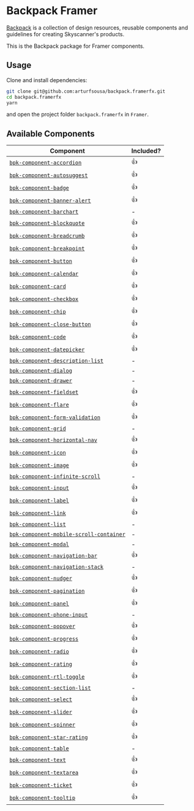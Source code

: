 # Backpack Framer

[Backpack](https://backpack.github.io//?platform=web) is a collection of design resources, reusable components and guidelines for creating Skyscanner's products.

This is the Backpack package for Framer components.

## Usage

Clone and install dependencies:

```sh
git clone git@github.com:arturfsousa/backpack.framerfx.git
cd backpack.framerfx
yarn
```

and open the project folder `backpack.framerfx` in `Framer`.

## Available Components

| Component                                                                                                                  | Included? |
| -------------------------------------------------------------------------------------------------------------------------- | --------- |
| [`bpk-component-accordion`](https://backpack.github.io/components/accordion/?platform=web)                                 | 👍        |
| [`bpk-component-autosuggest`](https://backpack.github.io/components/autosuggest/?platform=web)                             | 👍        |
| [`bpk-component-badge`](https://backpack.github.io/components/badge/?platform=web)                                         | 👍        |
| [`bpk-component-banner-alert`](https://backpack.github.io/components/banner-alert/?platform=web)                           | 👍        |
| [`bpk-component-barchart`](https://backpack.github.io/components/barchart/?platform=web)                                   | -         |
| [`bpk-component-blockquote`](https://backpack.github.io/components/blockquote/?platform=web)                               | 👍        |
| [`bpk-component-breadcrumb`](https://backpack.github.io/components/breadcrumb/?platform=web)                               | 👍        |
| [`bpk-component-breakpoint`](https://backpack.github.io/components/breakpoint/?platform=web)                               | 👍        |
| [`bpk-component-button`](https://backpack.github.io/components/button/?platform=web)                                       | 👍        |
| [`bpk-component-calendar`](https://backpack.github.io/components/calendar/?platform=web)                                   | 👍        |
| [`bpk-component-card`](https://backpack.github.io/components/card/?platform=web)                                           | 👍        |
| [`bpk-component-checkbox`](https://backpack.github.io/components/checkbox/?platform=web)                                   | 👍        |
| [`bpk-component-chip`](https://backpack.github.io/components/chip/?platform=web)                                           | 👍        |
| [`bpk-component-close-button`](https://github.com/Skyscanner/backpack/tree/master/packages/bpk-component-close-button)     | 👍        |
| [`bpk-component-code`](https://backpack.github.io/components/code/?platform=web)                                           | 👍        |
| [`bpk-component-datepicker`](https://backpack.github.io/components/datepicker/?platform=web)                               | 👍        |
| [`bpk-component-description-list`](https://backpack.github.io/components/description-list/?platform=web)                   | -         |
| [`bpk-component-dialog`](https://backpack.github.io/components/dialog/?platform=web)                                       | -         |
| [`bpk-component-drawer`](https://backpack.github.io/components/drawer/?platform=web)                                       | -         |
| [`bpk-component-fieldset`](https://backpack.github.io/components/fieldset/?platform=web)                                   | 👍        |
| [`bpk-component-flare`](https://backpack.github.io/components/flare/?platform=web)                                         | 👍        |
| [`bpk-component-form-validation`](https://backpack.github.io/components/form-validation/?platform=web)                     | 👍        |
| [`bpk-component-grid`](https://backpack.github.io/components/horizontal-grid/?platform=web)                                | -         |
| [`bpk-component-horizontal-nav`](https://backpack.github.io/components/horizontal-nav/?platform=web)                       | 👍        |
| [`bpk-component-icon`](https://backpack.github.io/components/icon/?platform=web)                                           | 👍        |
| [`bpk-component-image`](https://backpack.github.io/components/image/?platform=web)                                         | 👍        |
| [`bpk-component-infinite-scroll`](https://backpack.github.io/components/infinite-scroll/?platform=web)                     | -         |
| [`bpk-component-input`](https://backpack.github.io/components/input/?platform=web)                                         | 👍        |
| [`bpk-component-label`](https://github.com/Skyscanner/backpack/tree/master/packages/bpk-component-label)                   | 👍        |
| [`bpk-component-link`](https://backpack.github.io/components/link/?platform=web)                                           | 👍        |
| [`bpk-component-list`](https://backpack.github.io/components/list/?platform=web)                                           | -         |
| [`bpk-component-mobile-scroll-container`](https://backpack.github.io/components/mobile-scroll-container/?platform=web)     | -         |
| [`bpk-component-modal`](https://backpack.github.io/components/modal/?platform=web)                                         | -         |
| [`bpk-component-navigation-bar`](https://backpack.github.io/components/navigation-bar/?platform=web)                       | 👍        |
| [`bpk-component-navigation-stack`](https://backpack.github.io/components/navigation-stack/?platform=web)                   | -         |
| [`bpk-component-nudger`](https://backpack.github.io/components/nudger/?platform=web)                                       | 👍        |
| [`bpk-component-pagination`](https://backpack.github.io/components/pagination/?platform=web)                               | 👍        |
| [`bpk-component-panel`](https://backpack.github.io/components/panel/?platform=web)                                         | 👍        |
| [`bpk-component-phone-input`](https://backpack.github.io/components/phone-input/?platform=web)                             | -         |
| [`bpk-component-popover`](https://backpack.github.io/components/popover/?platform=web)                                     | 👍        |
| [`bpk-component-progress`](https://backpack.github.io/components/progress/?platform=web)                                   | 👍        |
| [`bpk-component-radio`](https://backpack.github.io/components/radio/?platform=web)                                         | 👍        |
| [`bpk-component-rating`](https://backpack.github.io/components/rating/?platform=web)                                       | 👍        |
| [`bpk-component-rtl-toggle`](https://github.com/Skyscanner/backpack/tree/master/packages/bpk-component-rtl-toggle)         | 👍        |
| [`bpk-component-section-list`](https://backpack.github.io/components/section-list/?platform=web)                           | -         |
| [`bpk-component-select`](https://backpack.github.io/components/select/?platform=web)                                       | 👍        |
| [`bpk-component-slider`](https://backpack.github.io/components/slider/?platform=web)                                       | 👍        |
| [`bpk-component-spinner`](https://backpack.github.io/components/spinner/?platform=web)                                     | 👍        |
| [`bpk-component-star-rating`](https://backpack.github.io/components/star-rating/?platform=web)                             | 👍        |
| [`bpk-component-table`](https://backpack.github.io/components/table/?platform=web)                                         | -         |
| [`bpk-component-text`](https://backpack.github.io/components/text/?platform=web)                                           | 👍        |
| [`bpk-component-textarea`](https://github.com/Skyscanner/backpack/tree/master/packages/bpk-component-textarea)             | 👍        |
| [`bpk-component-ticket`](https://backpack.github.io/components/ticket/?platform=web)                                       | 👍        |
| [`bpk-component-tooltip`](https://backpack.github.io/components/tooltip/?platform=web)                                     | 👍        |
